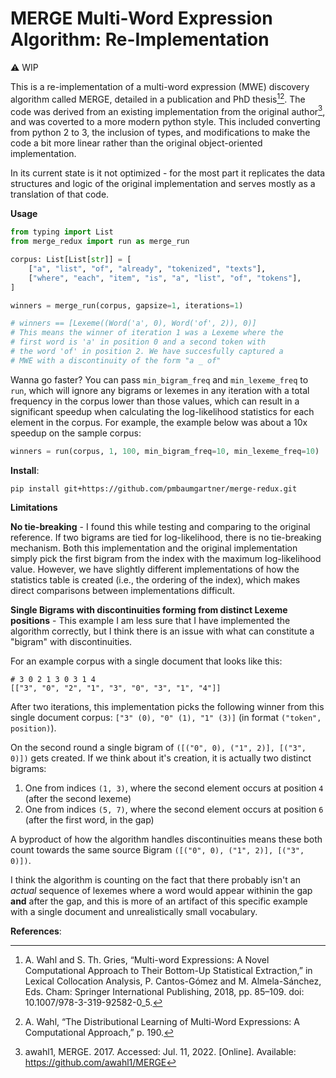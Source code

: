 # MERGE Multi-Word Expression Algorithm: Re-Implementation

⚠️ WIP

This is a re-implementation of a multi-word expression (MWE) discovery algorithm called MERGE, detailed in a publication and PhD thesis[^2][^3]. The code was derived from an existing implementation from the original author[^1], and was coverted to a more modern python style. This included converting from python 2 to 3, the inclusion of types, and modifications to make the code a bit more linear rather than the original object-oriented implementation.

In its current state is it not optimized - for the most part it replicates the data structures and logic of the original implementation and serves mostly as a translation of that code.

**Usage**

```python
from typing import List
from merge_redux import run as merge_run

corpus: List[List[str]] = [
    ["a", "list", "of", "already", "tokenized", "texts"],
    ["where", "each", "item", "is", "a", "list", "of", "tokens"],
]

winners = merge_run(corpus, gapsize=1, iterations=1)

# winners == [Lexeme((Word('a', 0), Word('of', 2)), 0)]
# This means the winner of iteration 1 was a Lexeme where the
# first word is 'a' in position 0 and a second token with
# the word 'of' in position 2. We have succesfully captured a
# MWE with a discontinuity of the form "a _ of"
```

Wanna go faster? You can pass `min_bigram_freq` and `min_lexeme_freq` to `run`, which will ignore any bigrams or lexemes in any iteration with a total frequency in the corpus lower than those values, which can result in a significant speedup when calculating the log-likelihood statistics for each element in the corpus. For example, the example below was about a 10x speedup on the sample corpus:

```python
winners = run(corpus, 1, 100, min_bigram_freq=10, min_lexeme_freq=10)
```

**Install**:

```
pip install git+https://github.com/pmbaumgartner/merge-redux.git 
```

**Limitations**

**No tie-breaking** - I found this while testing and comparing to the original reference. If two bigrams are tied for log-likelihood, there is no tie-breaking mechanism. Both this implementation and the original implementation simply pick the first bigram from the index with the maximum log-likelihood value. However, we have slightly different implementations of how the statistics table is created (i.e., the ordering of the index), which makes direct comparisons between implementations difficult.

**Single Bigrams with discontinuities forming from distinct Lexeme positions** - This example I am less sure that I have implemented the algorithm correctly, but I think there is an issue with what can constitute a "bigram" with discontinuities. 

For an example corpus with a single document that looks like this:

```
# 3 0 2 1 3 0 3 1 4
[["3", "0", "2", "1", "3", "0", "3", "1", "4"]]
```

After two iterations, this implementation picks the following winner from this single document corpus: `["3" (0), "0" (1), "1" (3)]` (in format `("token", position)`).

On the second round a single bigram of `([("0", 0), ("1", 2)], [("3", 0)])`  gets created. If we think about it's creation, it is actually two distinct bigrams:

1. One from indices `(1, 3)`, where the second element occurs at position `4` (after the second lexeme)
2. One from indices `(5, 7)`, where the second element occurs at position `6` (after the first word, in the gap)

A byproduct of how the algorithm handles discontinuities means these both count towards the same source Bigram `([("0", 0), ("1", 2)], [("3", 0)])`. 

I think the algorithm is counting on the fact that there probably isn't an _actual_ sequence of lexemes where a word would appear withinin the gap **and** after the gap, and this is more of an artifact of this specific example with a single document and unrealistically small vocabulary.

**References**:

[^1]: awahl1, MERGE. 2017. Accessed: Jul. 11, 2022. [Online]. Available: https://github.com/awahl1/MERGE

[^2]: A. Wahl and S. Th. Gries, “Multi-word Expressions: A Novel Computational Approach to Their Bottom-Up Statistical Extraction,” in Lexical Collocation Analysis, P. Cantos-Gómez and M. Almela-Sánchez, Eds. Cham: Springer International Publishing, 2018, pp. 85–109. doi: 10.1007/978-3-319-92582-0_5.

[^3]: A. Wahl, “The Distributional Learning of Multi-Word Expressions: A Computational Approach,” p. 190.
